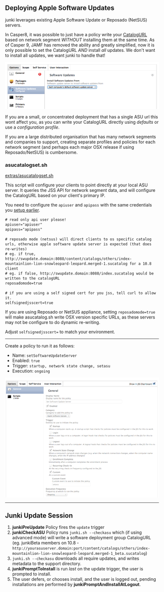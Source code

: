 Deploying Apple Software Updates
----------------------------------

junki leverages existing Apple Software Update or Reposado (NetSUS) servers. 

In Casper8, it was possible to just have a policy write your [CatalogURL](http://support.apple.com/kb/HT4069) based on network segment *WITHOUT* installing them at the same time. As of Casper 9, JAMF has removed the ability and greatly simplified, now it is only possible to set the CatalogURL *AND* install *all* updates. We don't want to install all updates, we want junki to handle that!

![crappy asu](images/crappy_asu.png)

If you are a small, or concentrated deployment that has a single ASU url this wont affect you, as you can write your CatalogURL directly using *defaults* or use a *configuration profile*.

If you are a large distributed organisation that has many network segments and companies to support, creating separate profiles and policies for each network segment (and perhaps each major OSX release if using Reposado/NetSUS) is cumbersome.

### asucatalogset.sh

[extras/asucatalogset.sh](extras/asucatalogset.sh)

This script will configure your clients to point directly at your local ASU server. It queries the JSS API for network segment data, and will configure the CatalogURL based on your client's primary IP.

You need to configure the `apiuser` and `apipass` with the same credentials you [setup earlier](setup_jss_api_access.md).

```
# read only api user please!
apiuser="apiuser"
apipass="apipass"

# reposado mode (netsus) will direct clients to os specific catalog urls, otherwise apple software update server is expected (that does re-writes)
# eg. if true, http://swupdate.domain:8088/content/catalogs/others/index-mountainlion-lion-snowleopard-leopard.merged-1.sucatalog for a 10.8 client
# eg. if false, http://swupdate.domain:8088/index.sucatalog would be written to the catalogURL
reposadomode=true

# if you are using a self signed cert for you jss, tell curl to allow it.
selfsignedjsscert=true

```

If you are using Reposado or NetSUS appliance, setting `reposadomode=true` will make asucatalog.sh write OSX version specific URLs, as these servers may not be configure to do dynamic re-writing.

Adjust `selfsignedjsscert=` to match your environment.

___

Create a policy to run it as follows:

* Name: `setSoftwareUpdateServer`
* Enabled: `true`
* Trigger: `startup, network state change, setasu`
* Execution: `ongoing`

![set asu](images/policy_setasu.png)

___

Junki Update Session
--------------------




1. **junkiPreUpdate** Policy fires the `update` trigger
2. **junkiCheckASU** Policy runs `junki.sh --checkasu` which (if using advanced mode) will write a software deployment group CatalogURL (eg. junkiBeta members on 10.8 - `http://yourasuserver.domain:port/content/catalogs/others/index-mountainlion-lion-snowleopard-leopard.merged-1_beta.sucatalog`)
3. `junki.sh --checkasu` downloads all require updates, and writes metadata to the support directory.
4.  **junkiPromptToInstall** is run *last* on the update trigger, the user is prompted to install.
5.  The user defers, or chooses install, and the user is logged out, pending installations are performed by **junkiPromptAndInstallAtLogout**.





